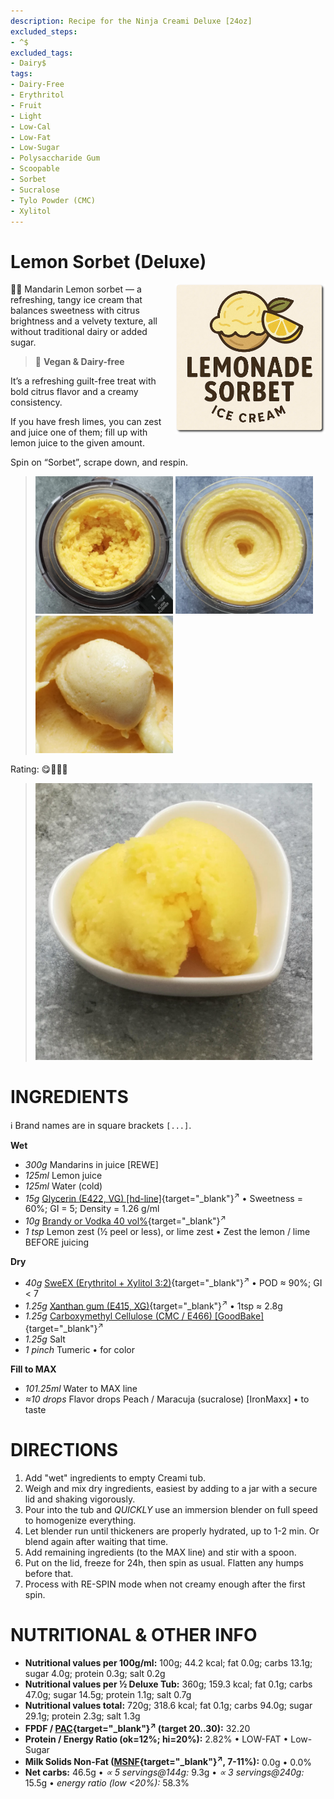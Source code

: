 ```yaml
---
description: Recipe for the Ninja Creami Deluxe [24oz]
excluded_steps:
- ^$
excluded_tags:
- Dairy$
tags:
- Dairy-Free
- Erythritol
- Fruit
- Light
- Low-Cal
- Low-Fat
- Low-Sugar
- Polysaccharide Gum
- Scoopable
- Sorbet
- Sucralose
- Tylo Powder (CMC)
- Xylitol
---
```

# Lemon Sorbet (Deluxe)
<img style="float: right; margin-left: 1.5em;" width=240 alt="Logo" src="logo-lemon-sorbet.png" />

🍊🍋 Mandarin Lemon sorbet — a refreshing, tangy ice cream that balances sweetness with citrus brightness and a velvety texture, all without traditional dairy or added sugar.

> 🌿 **Vegan & Dairy-free**

It’s a refreshing guilt-free treat with bold citrus flavor and a creamy consistency.

If you have fresh limes, you can zest and juice one of them; fill up with lemon juice to the given amount.

Spin on “Sorbet”, scrape down, and respin.

> <img width=220 alt="After Sorbet Processing" src="lemon-sorbet_2025-07-23_1.jpg" class="zoomable" />
> <img width=220 alt="After Respin" src="lemon-sorbet_2025-07-23_2.jpg" class="zoomable" />
> <img width=220 alt="Scooped" src="lemon-sorbet_2025-07-23_3.jpg" class="zoomable" />

Rating: 😋🍋🍋🍊

> <img width=443 alt="Served" src="lemon-sorbet_2025-07-23_4.jpg" class="zoomable" />

# INGREDIENTS

ℹ️ Brand names are in square brackets `[...]`.

**Wet**

  - _300g_ Mandarins in juice [REWE]
  - _125ml_ Lemon juice
  - _125ml_ Water (cold)
  - _15g_ [Glycerin (E422, VG) \[hd-line\]](/ice-creamery/info/ingredients/#vegetable-glycerin-glycerol-vg-e422){target="_blank"}<sup>↗</sup> • Sweetness = 60%; GI = 5; Density = 1.26 g/ml
  - _10g_ [Brandy or Vodka 40 vol%](/ice-creamery/info/ingredients/#alcohol-ethanol){target="_blank"}<sup>↗</sup>
  - _1 tsp_ Lemon zest (½ peel or less), or lime zest • Zest the lemon / lime BEFORE juicing

**Dry**

  - _40g_ [SweEX (Erythritol + Xylitol 3:2)](/ice-creamery/info/ingredients/#sweex-erythritol-xylitol-blend){target="_blank"}<sup>↗</sup> • POD ≈ 90%; GI < 7
  - _1.25g_ [Xanthan gum (E415, XG)](/ice-creamery/info/ingredients/#xanthan-gum-xg-e415){target="_blank"}<sup>↗</sup> • 1tsp ≈ 2.8g
  - _1.25g_ [Carboxymethyl Cellulose (CMC / E466) \[GoodBake\]](/ice-creamery/info/ingredients/#carboxymethyl-cellulose-cmc-e466){target="_blank"}<sup>↗</sup>
  - _1.25g_ Salt
  - _1 pinch_ Tumeric • for color

**Fill to MAX**

  - _101.25ml_ Water to MAX line
  - _≈10 drops_ Flavor drops Peach / Maracuja (sucralose) [IronMaxx] • to taste

# DIRECTIONS

 1. Add "wet" ingredients to empty Creami tub.
 1. Weigh and mix dry ingredients, easiest by adding to a jar with a secure lid and shaking vigorously.
 1. Pour into the tub and *QUICKLY* use an immersion blender on full speed to homogenize everything.
 1. Let blender run until thickeners are properly hydrated, up to 1-2 min. Or blend again after waiting that time.
 1. Add remaining ingredients (to the MAX line) and stir with a spoon.
 1. Put on the lid, freeze for 24h, then spin as usual. Flatten any humps before that.
 1. Process with RE-SPIN mode when not creamy enough after the first spin.

# NUTRITIONAL & OTHER INFO
- **Nutritional values per 100g/ml:** 100g; 44.2 kcal; fat 0.0g; carbs 13.1g; sugar 4.0g; protein 0.3g; salt 0.2g
- **Nutritional values per ½ Deluxe Tub:** 360g; 159.3 kcal; fat 0.1g; carbs 47.0g; sugar 14.5g; protein 1.1g; salt 0.7g
- **Nutritional values total:** 720g; 318.6 kcal; fat 0.1g; carbs 94.0g; sugar 29.1g; protein 2.3g; salt 1.3g
- **FPDF / [PAC](/ice-creamery/info/glossary/#potere-anti-congelante-pac){target="_blank"}<sup>↗</sup> (target 20..30):** 32.20
- **Protein / Energy Ratio (ok=12%; hi=20%):** 2.82% • LOW-FAT • Low-Sugar
- **Milk Solids Non-Fat ([MSNF](/ice-creamery/info/glossary/#milk-solids-not-fat-msnf){target="_blank"}<sup>↗</sup>, 7-11%):** 0.0g • 0.0%
- **Net carbs:** 46.5g • *∝ 5 servings@144g:* 9.3g • *∝ 3 servings@240g:* 15.5g • *energy ratio (low <20%):* 58.3%
